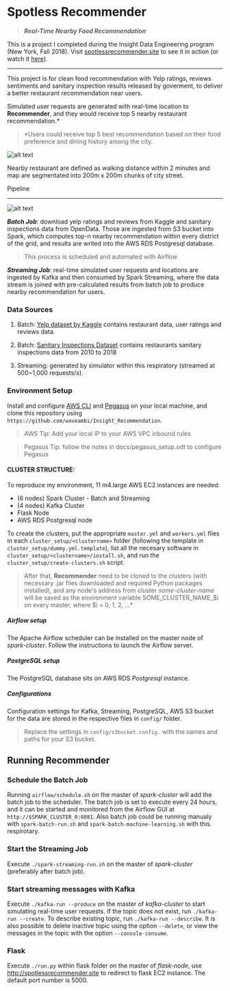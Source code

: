# Spotless Recommender
> ***Real-Time Nearby Food Recommendation***

This is a project I completed during the Insight Data Engineering program (New York, Fall 2018). Visit [spotlessrecommender.site](http://spotlessrecommender.site) to see it in action (or watch it [here](https://www.youtube.com/watch?v=pI_qaubQ47Q)).

***

This project is for clean food recommendation with Yelp ratings, reviews sentiments and sanitary inspection results released by goverment, to deliver a better restaurant recommendation near users.

Simulated user requests are generated with real-time location to **Recommender**, and they would receive top 5 nearby restaurant recommendation.*

> *Users could receive top 5 best recommendation based on their food preference and dining history among the city.

![alt text](https://github.com/waveambi/Insight_Recommendation/raw/master/src/docs/map.png "Food Map")

Nearby restaurant are defined as walking distance within 2 minutes and map are segmentated into 200m x 200m chunks of city street.

Pipeline

-----------------

![alt text](https://github.com/waveambi/Insight_Recommendation/raw/master/src/docs/Pipeline.png "Recommender Pipeline")

***Batch Job***: download yelp ratings and reviews from Kaggle and sanitary inspections data from OpenData. Those are ingested from S3 bucket into Spark, which computes top-n nearby recommendation within every district of the grid, and results are writed into the AWS RDS Postgresql database.
> This process is scheduled and automated with Airflow.

***Streaming Job***: real-time simulated user requests and locations are ingested by Kafka and then consumed by Spark Streaming, where the data stream is joined with pre-calculated results from batch job to produce nearby recommendation for users.

### Data Sources
  1. Batch: [Yelp dataset by Kaggle](https://www.kaggle.com/yelp-dataset/yelp-dataset) contains restaurant data, user ratings and reviews data.

  2. Batch: [Sanitary Inspections Dataset](https://opendata.lasvegasnevada.gov/Public-Safety/Restaurant-Inspections/q8ye-5kwk) contains restaurants sanitary inspections data from 2010 to 2018

  2. Streaming: generated by simulator within this respiratory (streamed at 500~1,000 requests/s).


### Environment Setup

Install and configure [AWS CLI](https://aws.amazon.com/cli/) and [Pegasus](https://github.com/InsightDataScience/pegasus) on your local machine, and clone this repository using
`https://github.com/waveambi/Insight_Recommendation`.

> AWS Tip: Add your local IP to your AWS VPC inbound rules

> Pegasus Tip: follow the notes in docs/pegasus_setup.odt to configure Pegasus

#### CLUSTER STRUCTURE:

To reproduce my environment, 11 m4.large AWS EC2 instances are needed:

- (6 nodes) Spark Cluster - Batch and Streaming
- (4 nodes) Kafka Cluster
- Flask Node
- AWS RDS Postgresql node

To create the clusters, put the appropriate `master.yml` and `workers.yml` files in each `cluster_setup/<clustername>` folder (following the template in `cluster_setup/dummy.yml.template`), list all the necesary software in `cluster_setup/<clustername>/install.sh`, and run the `cluster_setup/create-clusters.sh` script.

> After that, **Recommender** need to be cloned to the clusters (with necessary .jar files downloaded and required Python packages installed), and any node's address from cluster *some-cluster-name* will be saved as the environment variable SOME_CLUSTER_NAME_$i on every master, where $i = 0, 1, 2, ...*


##### Airflow setup

The Apache Airflow scheduler can be installed on the master node of *spark-cluster*. Follow the instructions to launch the Airflow server.


##### PostgreSQL setup
The PostgreSQL database sits on AWS RDS *Postgresql* instance.

##### Configurations
Configuration settings for Kafka, Streaming, PostgreSQL, AWS S3 bucket for the data are stored in the respective files in `config/` folder.
> Replace the settings in `config/s3bucket.config.` with the names and paths for your S3 bucket.

## Running Recommender

### Schedule the Batch Job
Running `airflow/schedule.sh` on the master of *spark-cluster* will add the batch job to the scheduler. The batch job is set to execute every 24 hours, and it can be started and monitored from the Airflow GUI at `http://$SPARK_CLUSTER_0:8081`.
Also batch job could be running manualy with `spark-batch-run.sh` and `spark-batch-machine-learning.sh` with this respirotary.

### Start the Streaming Job
Execute `./spark-streaming-run.sh` on the master of *spark-cluster* (preferably after batch job).

### Start streaming messages with Kafka
Execute `./kafka-run --produce` on the master of *kafka-cluster* to start simulating real-time user requests.
If the topic does not exist, run `./kafka-run --create`. To describe existing topic, run `./kafka-run --describe`.
It is also possible to delete inactive topic using the option `--delete`, or view the messages in the topic with the option `--console-consume`.

### Flask
Execute `./run.py` within flask folder on the master of *flask-node*, use http://spotlessrecommender.site to redirect to flask EC2 instance.
The default port number is 5000.

